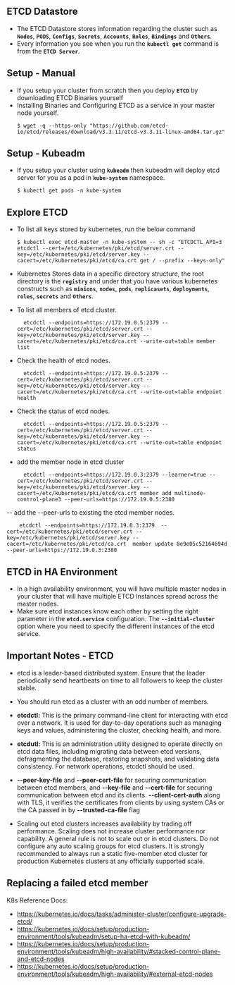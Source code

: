 ## ETCD Datastore
- The ETCD Datastore stores information regarding the cluster such as **`Nodes`**, **`PODS`**, **`Configs`**, **`Secrets`**, **`Accounts`**, **`Roles`**, **`Bindings`** and **`Others`**.
- Every information you see when you run the **`kubectl get`** command is from the **`ETCD Server`**.

## Setup - Manual
- If you setup your cluster from scratch then you deploy **`ETCD`** by downloading ETCD Binaries yourself
- Installing Binaries and Configuring ETCD as a service in your master node yourself.
  ```
  $ wget -q --https-only "https://github.com/etcd-io/etcd/releases/download/v3.3.11/etcd-v3.3.11-linux-amd64.tar.gz"
  ```  
## Setup - Kubeadm
- If you setup your cluster using **`kubeadm`** then kubeadm will deploy etcd server for you as a pod in **`kube-system`** namespace.
  ```
  $ kubectl get pods -n kube-system
  ```
  
## Explore ETCD
- To list all keys stored by kubernetes, run the below command
  ```
  $ kubectl exec etcd-master -n kube-system -- sh -c "ETCDCTL_API=3 etcdctl --cert=/etc/kubernetes/pki/etcd/server.crt --key=/etc/kubernetes/pki/etcd/server.key --cacert=/etc/kubernetes/pki/etcd/ca.crt get / --prefix --keys-only"
  ```
- Kubernetes Stores data in a specific directory structure, the root directory is the **`registry`** and under that you have various kubernetes constructs such as **`minions`**, **`nodes`**, **`pods`**, **`replicasets`**, **`deployments`**, **`roles`**, **`secrets`** and **`Others`**.
- To list all members of etcd cluster.

		etcdctl --endpoints=https://172.19.0.5:2379 --cert=/etc/kubernetes/pki/etcd/server.crt --key=/etc/kubernetes/pki/etcd/server.key --cacert=/etc/kubernetes/pki/etcd/ca.crt --write-out=table member list

- Check the health of etcd nodes.

		etcdctl --endpoints=https://172.19.0.5:2379 --cert=/etc/kubernetes/pki/etcd/server.crt --key=/etc/kubernetes/pki/etcd/server.key --cacert=/etc/kubernetes/pki/etcd/ca.crt --write-out=table endpoint health

- Check the status of etcd nodes.

		etcdctl --endpoints=https://172.19.0.5:2379 --cert=/etc/kubernetes/pki/etcd/server.crt --key=/etc/kubernetes/pki/etcd/server.key --cacert=/etc/kubernetes/pki/etcd/ca.crt --write-out=table endpoint status

- add the member node in etcd cluster

		etcdctl --endpoints=https://172.19.0.3:2379 --learner=true --cert=/etc/kubernetes/pki/etcd/server.crt --key=/etc/kubernetes/pki/etcd/server.key --cacert=/etc/kubernetes/pki/etcd/ca.crt member add multinode-control-plane3 --peer-urls=https://172.19.0.5:2380 

-- add the --peer-urls to existing the etcd member nodes.

		etcdctl --endpoints=https://172.19.0.3:2379  --cert=/etc/kubernetes/pki/etcd/server.crt --key=/etc/kubernetes/pki/etcd/server.key --cacert=/etc/kubernetes/pki/etcd/ca.crt  member update 8e9e05c52164694d --peer-urls=https://172.19.0.3:2380


    
  
## ETCD in HA Environment
   - In a high availability environment, you will have multiple master nodes in your cluster that will have multiple ETCD Instances spread across the master nodes.
   - Make sure etcd instances know each other by setting the right parameter in the **`etcd.service`** configuration. The **`--initial-cluster`** option where you need to specify the different instances of the etcd service.

## Important Notes - ETCD 

- etcd is a leader-based distributed system. Ensure that the leader periodically send heartbeats on time to all followers to keep the cluster stable.

- You should run etcd as a cluster with an odd number of members.
- **etcdctl:** This is the primary command-line client for interacting with etcd over a network. It is used for day-to-day operations such as managing keys and values, administering the cluster, checking health, and more.
- **etcdutl:** This is an administration utility designed to operate directly on etcd data files, including migrating data between etcd versions, defragmenting the database, restoring snapshots, and validating data consistency. For network operations, etcdctl should be used.
- **--peer-key-file** and **--peer-cert-file** for securing communication between etcd members, and **--key-file** and **--cert-file** for securing communication between etcd and its clients. **--client-cert-auth** along with TLS, it verifies the certificates from clients by using system CAs or the CA passed in by **--trusted-ca-file** flag
- Scaling out etcd clusters increases availability by trading off performance. Scaling does not increase cluster performance nor capability. A general rule is not to scale out or in etcd clusters. Do not configure any auto scaling groups for etcd clusters. It is strongly recommended to always run a static five-member etcd cluster for production Kubernetes clusters at any officially supported scale.

## Replacing a failed etcd member
 
   
K8s Reference Docs:
- https://kubernetes.io/docs/tasks/administer-cluster/configure-upgrade-etcd/
- https://kubernetes.io/docs/setup/production-environment/tools/kubeadm/setup-ha-etcd-with-kubeadm/
- https://kubernetes.io/docs/setup/production-environment/tools/kubeadm/high-availability/#stacked-control-plane-and-etcd-nodes
- https://kubernetes.io/docs/setup/production-environment/tools/kubeadm/high-availability/#external-etcd-nodes
